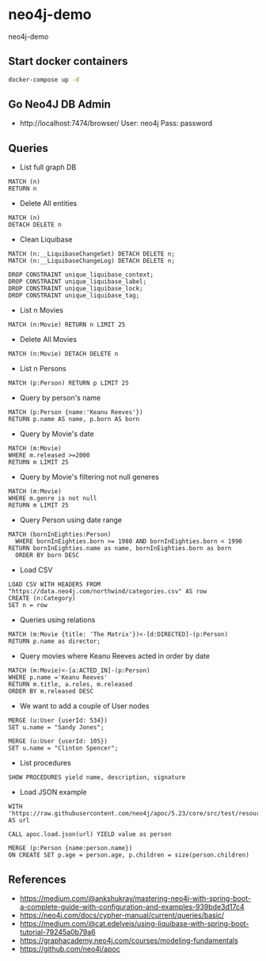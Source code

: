 # neo4j-demo
neo4j-demo


## Start docker containers
```bash
docker-compose up -d
```

## Go Neo4J DB Admin

- http://localhost:7474/browser/
User: neo4j
Pass: password

## Queries

- List full graph DB
```cypher
MATCH (n) 
RETURN n
```

- Delete All entities
```cypher
MATCH (n)
DETACH DELETE n
```

- Clean Liquibase
```cypher
MATCH (n:__LiquibaseChangeSet) DETACH DELETE n;
MATCH (n:__LiquibaseChangeLog) DETACH DELETE n;

DROP CONSTRAINT unique_liquibase_context;
DROP CONSTRAINT unique_liquibase_label;
DROP CONSTRAINT unique_liquibase_lock;
DROP CONSTRAINT unique_liquibase_tag;
```

- List n Movies
```cypher
MATCH (n:Movie) RETURN n LIMIT 25
```

- Delete All Movies
```cypher
MATCH (n:Movie) DETACH DELETE n
```

- List n Persons
```cypher
MATCH (p:Person) RETURN p LIMIT 25
```

- Query by person's name
```cypher
MATCH (p:Person {name:'Keanu Reeves'})
RETURN p.name AS name, p.born AS born
```

- Query by Movie's date
```cypher
MATCH (m:Movie) 
WHERE m.released >=2000 
RETURN m LIMIT 25
```

- Query by Movie's filtering not null generes
```cypher
MATCH (m:Movie)
WHERE m.genre is not null
RETURN m LIMIT 25
```

- Query Person using date range
```cypher
MATCH (bornInEighties:Person)
  WHERE bornInEighties.born >= 1980 AND bornInEighties.born < 1990
RETURN bornInEighties.name as name, bornInEighties.born as born
  ORDER BY born DESC
```

- Load CSV
```cypher
LOAD CSV WITH HEADERS FROM "https://data.neo4j.com/northwind/categories.csv" AS row
CREATE (n:Category)
SET n = row
```

- Queries using relations
```cypher
MATCH (m:Movie {title: 'The Matrix'})<-[d:DIRECTED]-(p:Person)
RETURN p.name as director;
```

- Query movies where Keanu Reeves acted in order by date
```cypher
MATCH (m:Movie)<-[a:ACTED_IN]-(p:Person)
WHERE p.name ='Keanu Reeves'
RETURN m.title, a.roles, m.released
ORDER BY m.released DESC
```

- We want to add a couple of User nodes
```cypher
MERGE (u:User {userId: 534})
SET u.name = "Sandy Jones";

MERGE (u:User {userId: 105})
SET u.name = "Clinton Spencer";
```

- List procedures
```cypher
SHOW PROCEDURES yield name, description, signature
```

- Load JSON example
```cypher
WITH 'https://raw.githubusercontent.com/neo4j/apoc/5.23/core/src/test/resources/person.json' AS url

CALL apoc.load.json(url) YIELD value as person

MERGE (p:Person {name:person.name})
ON CREATE SET p.age = person.age, p.children = size(person.children)
```

## References
- https://medium.com/@ankshukray/mastering-neo4j-with-spring-boot-a-complete-guide-with-configuration-and-examples-939bde3d17c4
- https://neo4j.com/docs/cypher-manual/current/queries/basic/
- https://medium.com/@cat.edelveis/using-liquibase-with-spring-boot-tutorial-79245a0b79a6
- https://graphacademy.neo4j.com/courses/modeling-fundamentals
- https://github.com/neo4j/apoc
